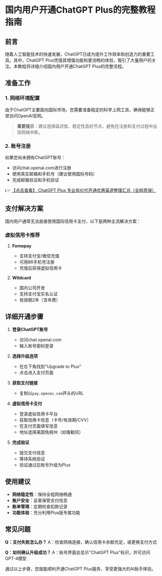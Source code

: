 # 国内用户开通ChatGPT Plus的完整教程指南

## 前言

随着人工智能技术的快速发展，ChatGPT已成为提升工作效率和创造力的重要工具。其中，ChatGPT Plus凭借其增强功能和更流畅的体验，吸引了大量用户的关注。本教程将详细介绍国内用户开通ChatGPT Plus的完整流程。

## 准备工作

### 1. 网络环境配置
由于ChatGPT主要面向国际市场，您需要准备稳定的科学上网工具，确保能够正常访问OpenAI官网。

> **重要提示**：建议选择延迟低、稳定性高的节点，避免在注册和支付过程中出现网络中断。

### 2. 账号注册
如果您尚未拥有ChatGPT账号：
- 访问chat.openai.com进行注册
- 使用真实邮箱和手机号（建议使用国际号码）
- 完成邮箱验证和手机验证

👉 [【点击查看】 ChatGPT Plus 专业低价代开通优惠渠道整理汇总（全程质保）](https://bit.ly/DaiKai)

## 支付解决方案

国内用户通常无法直接使用国际信用卡支付，以下是两种主流解决方案：

### 虚拟信用卡推荐
1. **Fomepay**
   - 支持支付宝/微信充值
   - 可用86手机号注册
   - 充值后获得虚拟信用卡

2. **Wildcard**
   - 国内公司开发
   - 支持支付宝实名认证
   - 有效期2年（含年费）

## 详细开通步骤

1. **登录ChatGPT账号**
   - 访问chat.openai.com
   - 输入账号密码登录

2. **选择升级选项**
   - 在左下角找到"Upgrade to Plus"
   - 点击进入支付页面

3. **获取支付链接**
   - 复制以`pay.openai.com`开头的URL

4. **虚拟信用卡支付**
   - 登录虚拟信用卡平台
   - 获取信用卡信息（卡号/有效期/CVV）
   - 在支付页面填写信息
   - 地址选择美国免税州（如俄勒冈）

5. **完成验证**
   - 提交支付信息
   - 等待系统验证
   - 验证通过后账号升级为Plus

## 使用建议

- **网络稳定性**：保持全程网络畅通
- **账户安全**：妥善保管支付信息
- **账单管理**：定期检查扣款记录
- **功能体验**：充分利用Plus版专属功能

## 常见问题

**Q：支付失败怎么办？**
A：检查网络连接，确认信用卡余额充足，或更换支付方式

**Q：如何确认升级成功？**
A：账号界面会显示"ChatGPT Plus"标识，并可访问GPT-4模型

通过以上步骤，您就能顺利开通ChatGPT Plus服务，享受更强大的AI助手体验。